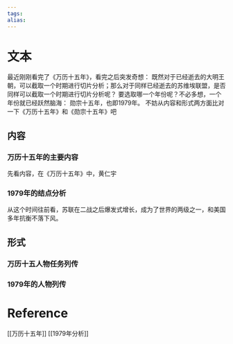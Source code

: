 ```yaml
---
tags: 
alias:
---
```

# 文本
最近刚刚看完了《万历十五年》，看完之后突发奇想：
既然对于已经逝去的大明王朝，可以截取一个时期进行切片分析；那么对于同样已经逝去的苏维埃联盟，是否同样可以截取一个时期进行切片分析呢？
要选取哪一个年份呢？不必多想，一个年份就已经跃然脑海：
勋宗十五年，也即1979年。
不妨从内容和形式两方面比对一下《万历十五年》和《勋宗十五年》吧
## 内容

### 万历十五年的主要内容
先看内容，在《万历十五年》中，黄仁宇
### 1979年的结点分析
从这个时间往前看，苏联在二战之后爆发式增长，成为了世界的两级之一，和美国多年抗衡不落下风。

## 形式
### 万历十五人物任务列传
### 1979年的人物列传

# Reference 
[[万历十五年]]
[[1979年分析]]

